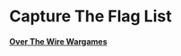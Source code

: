 # Capture The Flag List

#### [Over The Wire Wargames](https://github.com/makolits17/excel-cyber/tree/main/CTF%20WriteUps/OTW)
